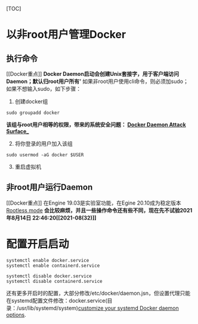 [TOC]

# 以非root用户管理Docker

## 执行命令
[[Docker重点]]
**Docker Daemon启动会创建Unix套接字，用于客户端访问Daemon；默认归root用户所有’**
如果非root用户使用cli命令，则必须加sudo；
如果不想输入sudo，如下步骤：
1. 创建docker组
```
sudo groupadd docker
```
**该组与root用户相等的权限，带来的系统安全问题： [Docker Daemon Attack Surface_](https://docs.docker.com/engine/security/#docker-daemon-attack-surface)**

2. 将你登录的用户加入该组
```
sudo usermod -aG docker $USER
```

3. 重启虚拟机

## 非root用户运行Daemon
[[Docker重点]]
在Engine 19.03是实验室功能，在Egine 20.10成为稳定版本
[Rootless mode](https://docs.docker.com/engine/security/rootless/)
**会比较麻烦，并且一些操作命令还有些不同，现在先不试验2021年8月14日 22:46:20[[2021-08(32)]]**

# 配置开启启动
```
systemctl enable docker.service
systemctl enable containerd.service
```

```
systemctl disable docker.service
systemctl disable containerd.service
```

还有更多开启时的配置，大部分修改/etc/docker/daemon.jsn，但设置代理只能在systemd配置文件修改：docker.service(目录：/usr/lib/systemd/system)[customize your systemd Docker daemon options](https://docs.docker.com/config/daemon/systemd/).